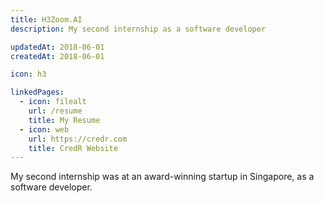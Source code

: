 ```yaml
---
title: H3Zoom.AI
description: My second internship as a software developer

updatedAt: 2018-06-01
createdAt: 2018-06-01

icon: h3

linkedPages:
  - icon: filealt
    url: /resume
    title: My Resume
  - icon: web
    url: https://credr.com
    title: CredR Website
---
```


My second internship was at an award-winning startup in Singapore, as a software developer.